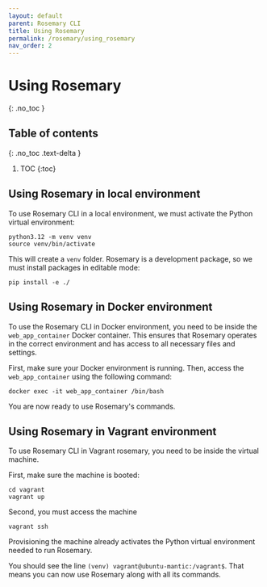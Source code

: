 ```yaml
---
layout: default
parent: Rosemary CLI
title: Using Rosemary
permalink: /rosemary/using_rosemary
nav_order: 2
---
```


# Using Rosemary
{: .no_toc }

## Table of contents
{: .no_toc .text-delta }

1. TOC
{:toc}

## Using Rosemary in local environment

To use Rosemary CLI in a local environment, we must activate the Python virtual environment:

```
python3.12 -m venv venv
source venv/bin/activate
```

This will create a `venv` folder. Rosemary is a development package, so we must install packages in editable mode:

```
pip install -e ./
```

## Using Rosemary in Docker environment

To use the Rosemary CLI in Docker environment, you need to be inside the `web_app_container` Docker container. This ensures that Rosemary operates in the correct environment and has access to all necessary files and settings.

First, make sure your Docker environment is running. Then, access the `web_app_container` using the following command:

```
docker exec -it web_app_container /bin/bash
```

You are now ready to use Rosemary's commands.

## Using Rosemary in Vagrant environment

To use Rosemary CLI in Vagrant rosemary, you need to be inside the virtual machine.

First, make sure the machine is booted:

```
cd vagrant
vagrant up
```

Second, you must access the machine

```
vagrant ssh
```

Provisioning the machine already activates the Python virtual environment needed to run Rosemary.

You should see the line `(venv) vagrant@ubuntu-mantic:/vagrant$`. That means you can now use Rosemary along with all its commands.